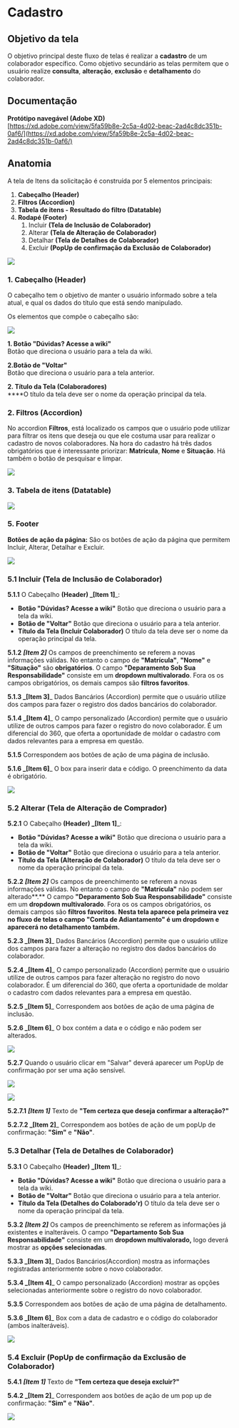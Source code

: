 # Cadastro

## Objetivo da tela

O objetivo principal deste fluxo de telas é realizar a **cadastro** de um colaborador específico. Como objetivo secundário as telas permitem que o usuário realize **consulta**, **alteração**, **exclusão** e **detalhamento** do colaborador.

## Documentação

**Protótipo navegável (Adobe XD)**\
[https://xd.adobe.com/view/5fa59b8e-2c5a-4d02-beac-2ad4c8dc351b-0af6/](https://xd.adobe.com/view/5fa59b8e-2c5a-4d02-beac-2ad4c8dc351b-0af6/)

## Anatomia

A tela de Itens da solicitação é construída por 5 elementos principais:

1. **Cabeçalho (Header)**
2. **Filtros (Accordion)**
3. **Tabela de itens - Resultado do filtro (Datatable)**
4. **Rodapé (Footer)**
   1. Incluir **(Tela de Inclusão de Colaborador)**
   2. Alterar **(Tela de Alteração de Colaborador)**
   3. Detalhar **(Tela de Detalhes de Colaborador)**
   4. Excluir **(PopUp de confirmação da Exclusão de Colaborador)**

![](<../../../../../.gitbook/assets/image (971).png>)

### 1. Cabeçalho (Header)

O cabeçalho tem o objetivo de manter o usuário informado sobre a tela atual, e qual os dados do título que está sendo manipulado.

Os elementos que compõe o cabeçalho são:

![](<../../../../../.gitbook/assets/image (789).png>)

**1. Botão "Dúvidas? Acesse a wiki"**\
Botão que direciona o usuário para a tela da wiki.

**2.Botão de "Voltar"**\
Botão que direciona o usuário para a tela anterior.

**2. Título da Tela (Colaboradores)**\
****O título da tela deve ser o nome da operação principal da tela.

### 2. Filtros (Accordion)

No accordion **Filtros**,  está localizado os campos que o usuário pode utilizar para filtrar os itens que deseja ou que ele costuma usar para realizar o cadastro de novos colaboradores. Na hora do cadastro há três dados obrigatórios que é interessante priorizar: **Matrícula**, **Nome** e **Situação**. Há também o botão de pesquisar e limpar.&#x20;

![](<../../../../../.gitbook/assets/image (756).png>)

### 3. Tabela de itens (Datatable)

![](<../../../../../.gitbook/assets/image (828).png>)

### 5. Footer

**Botões de ação da página:** São os botões de ação da página que permitem Incluir, Alterar, Detalhar e Excluir. &#x20;

![](<../../../../../.gitbook/assets/image (820).png>)

### 5.1 Incluir (Tela de Inclusão de Colaborador)

**5.1.1** O Cabeçalho **(Header) **_**\[Item 1]**_:

* **Botão "Dúvidas? Acesse a wiki"** Botão que direciona o usuário para a tela da wiki.‌
* **Botão de "Voltar"** Botão que direciona o usuário para a tela anterior.‌
* **Título da Tela (Incluir Colaborador)** O título da tela deve ser o nome da operação principal da tela.

**5.1.2** _**\[Item 2]**_ Os campos de preenchimento se referem a novas informações válidas. No entanto o campo de **"Matrícula"**, **"Nome"** e **"Situação"** são **obrigatórios**. O campo **"Deparamento Sob Sua Responsabilidade"** consiste em um **dropdown multivalorado**. Fora os os campos obrigatórios, os demais campos são **filtros favoritos**.

**5.1.3 **_**\[Item 3]**_ Dados Bancários (Accordion) permite que o usuário utilize dos campos para fazer o registro dos dados bancários do colaborador.&#x20;

**5.1.4 **_**\[Item 4]**_ O campo personalizado (Accordion) permite que o usuário utilize de outros campos para fazer o registro do novo colaborador. É um diferencial do 360, que oferta a oportunidade de moldar o cadastro com dados relevantes para a empresa em questão.

**5.1.5** Correspondem aos botões de ação de uma página de inclusão.

**5.1.6 **_**\[Item 6]**_ O box para inserir data e código. O preenchimento da data é obrigatório.&#x20;

![](<../../../../../.gitbook/assets/image (878).png>)

### 5.2 Alterar (Tela de Alteração de Comprador)

**5.2.1** O Cabeçalho **(Header) **_**\[Item 1]**_:

* **Botão "Dúvidas? Acesse a wiki"** Botão que direciona o usuário para a tela da wiki.‌
* **Botão de "Voltar"** Botão que direciona o usuário para a tela anterior.‌
* **Título da Tela (Alteração de Colaborador)** O título da tela deve ser o nome da operação principal da tela.

**5.2.2** _**\[Item 2]**_ Os campos de preenchimento se referem a novas informações válidas. No entanto o campo de **"Matrícula"** não podem ser alterado**.** O campo **"Deparamento Sob Sua Responsabilidade"** consiste em um **dropdown multivalorado**. Fora os os campos obrigatórios, os demais campos são **filtros favoritos**. **Nesta tela aparece pela primeira vez no fluxo de telas o campo "Conta de Adiantamento" é um dropdown e aparecerá no detalhamento também.**&#x20;

**5.2.3 **_**\[Item 3]**_ Dados Bancários (Accordion) permite que o usuário utilize dos campos para fazer a alteração no registro dos dados bancários do colaborador.&#x20;

**5.2.4 **_**\[Item 4]**_ O campo personalizado (Accordion) permite que o usuário utilize de outros campos para fazer alteração no registro do novo colaborador. É um diferencial do 360, que oferta a oportunidade de moldar o cadastro com dados relevantes para a empresa em questão.

**5.2.5 **_**\[Item 5]**_ Correspondem aos botões de ação de uma página de inclusão.

**5.2.6 **_**\[Item 6]**_ O box contém a data e o código e não podem ser alterados.&#x20;

![](<../../../../../.gitbook/assets/image (819).png>)

**5.2.7** Quando o usuário clicar em "Salvar" deverá aparecer um PopUp de confirmação por ser uma ação sensível.&#x20;

![](<../../../../../.gitbook/assets/image (923).png>)

![](<../../../../../.gitbook/assets/image (735).png>)

**5.2.7.1** _**\[Item 1]**_ Texto de **"Tem certeza que deseja confirmar a alteração?"**&#x20;

**5.2.7.2 **_**\[Item 2]**_ Correspondem aos botões de ação de um popUp de confirmação: **"Sim"** e **"Não"**.

### 5.3 Detalhar (Tela de Detalhes de Colaborador)

**5.3.1** O Cabeçalho **(Header) **_**\[Item 1]**_:

* **Botão "Dúvidas? Acesse a wiki"** Botão que direciona o usuário para a tela da wiki.‌
* **Botão de "Voltar"** Botão que direciona o usuário para a tela anterior.‌
* **Título da Tela (Detalhes do Colaborado'r)** O título da tela deve ser o nome da operação principal da tela.

**5.3.2** _**\[Item 2]**_ Os campos de preenchimento se referem as informações já existentes e inalteráveis. O campo **"Departamento Sob Sua Responsabilidade"** consiste em um **dropdown multivalorado,** logo deverá mostrar as **opções selecionadas**.&#x20;

**5.3.3 **_**\[Item 3]**_  Dados Bancários(Accordion) mostra as informações registradas anteriormente sobre o novo colaborador.&#x20;

**5.3.4 **_**\[Item 4]**_ O campo personalizado (Accordion) mostrar as opções selecionadas anteriormente sobre o registro do novo colaborador.&#x20;

**5.3.5** Correspondem aos botões de ação de uma página de detalhamento.

**5.3.6  **_**\[Item 6]**_ Box com a data de cadastro e o código do colaborador (ambos inalteráveis).

![](<../../../../../.gitbook/assets/image (905).png>)

### 5.4 Excluir (PopUp de confirmação da Exclusão de Colaborador)

**5.4.1** _**\[Item 1]**_ Texto de **"Tem certeza que deseja excluir?"**&#x20;

**5.4.2 **_**\[Item 2]**_ Correspondem aos botões de ação de um pop up de confirmação: **"Sim"** e **"Não"**.

![](<../../../../../.gitbook/assets/image (909).png>)

